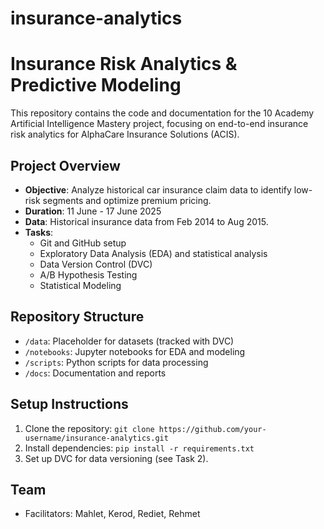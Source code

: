 # insurance-analytics
# Insurance Risk Analytics & Predictive Modeling

This repository contains the code and documentation for the 10 Academy Artificial Intelligence Mastery project, focusing on end-to-end insurance risk analytics for AlphaCare Insurance Solutions (ACIS).

## Project Overview
- **Objective**: Analyze historical car insurance claim data to identify low-risk segments and optimize premium pricing.
- **Duration**: 11 June - 17 June 2025
- **Data**: Historical insurance data from Feb 2014 to Aug 2015.
- **Tasks**:
  - Git and GitHub setup
  - Exploratory Data Analysis (EDA) and statistical analysis
  - Data Version Control (DVC)
  - A/B Hypothesis Testing
  - Statistical Modeling

## Repository Structure
- `/data`: Placeholder for datasets (tracked with DVC)
- `/notebooks`: Jupyter notebooks for EDA and modeling
- `/scripts`: Python scripts for data processing
- `/docs`: Documentation and reports

## Setup Instructions
1. Clone the repository: `git clone https://github.com/your-username/insurance-analytics.git`
2. Install dependencies: `pip install -r requirements.txt`
3. Set up DVC for data versioning (see Task 2).

## Team
- Facilitators: Mahlet, Kerod, Rediet, Rehmet
